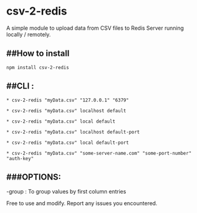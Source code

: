 # csv-2-redis

A simple module to upload data from CSV files to Redis Server running locally / remotely.


##How to install
----------------

```
npm install csv-2-redis

```

##CLI :
------

 ```
 * csv-2-redis "myData.csv" "127.0.0.1" "6379"

 * csv-2-redis "myData.csv" localhost default

 * csv-2-redis "myData.csv" local default

 * csv-2-redis "myData.csv" localhost default-port

 * csv-2-redis "myData.csv" local default-port

 * csv-2-redis "myData.csv" "some-server-name.com" "some-port-number" "auth-key"
 ```
 

###OPTIONS:
-----------

-group    : To group values by first column entries



Free to use and modify. Report any issues you encountered.